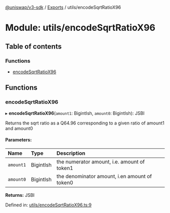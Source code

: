 [@uniswap/v3-sdk](../README.md) / [Exports](../modules.md) / utils/encodeSqrtRatioX96

# Module: utils/encodeSqrtRatioX96

## Table of contents

### Functions

- [encodeSqrtRatioX96](utils_encodesqrtratiox96.md#encodesqrtratiox96)

## Functions

### encodeSqrtRatioX96

▸ **encodeSqrtRatioX96**(`amount1`: BigintIsh, `amount0`: BigintIsh): JSBI

Returns the sqrt ratio as a Q64.96 corresponding to a given ratio of amount1 and amount0

#### Parameters:

| Name | Type | Description |
| :------ | :------ | :------ |
| `amount1` | BigintIsh | the numerator amount, i.e. amount of token1 |
| `amount0` | BigintIsh | the denominator amount, i.en amount of token0 |

**Returns:** JSBI

Defined in: [utils/encodeSqrtRatioX96.ts:9](https://github.com/Uniswap/uniswap-v3-sdk/blob/4a7e393/src/utils/encodeSqrtRatioX96.ts#L9)
